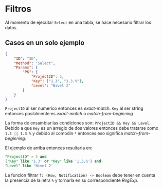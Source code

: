 
# Filtros

Al momento de ejecutar `Select` en una tabla, se hace necesario filtrar los datos.

## Casos en un solo ejemplo

```json
{
    "ID": "ID",
    "Method": "Select",
    "Params": {
        "PK": {
            "ProjectID": 5,
            "Key": ["1.3", "1.3.%"],
            "Level": "Nivel 2"
        }
    }
}
```

`ProjectID` al ser numerico entonces es _exact-match_.
`Key` al ser string entonces posiblmente es _exact-match_ o _match-from-beginning_

La forma de ensamblar las condiciones son: `ProjectID && Key && Level`. Debido a que `Key` es un arreglo de dos valores entonces debe tratarse como `1.3 || 1.3.%` y debido al comodin `*` entonces eso significa _match-from-beginning_.

El ejemplo de arriba entonces resultaria en:
```sql
"ProjectID" = 5 and
("Key" like '1.3' or "Key" like '1,3,%') and
"Level" like 'Nivel 2'
```

La funcion filtrar `f: (Row, Notification) -> Boolean` debe tener en cuenta la presencia de la letra `%` y tornarla en su correspondiente _RegExp_.
